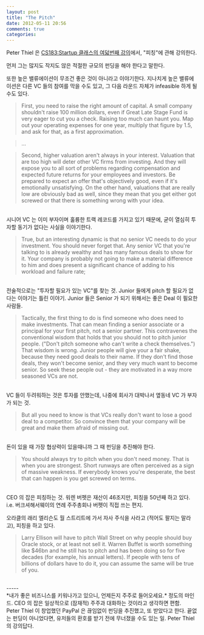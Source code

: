 ```yaml
---
layout: post
title: "The Pitch"
date: 2012-05-11 20:56
comments: true
categories: 
---
```


Peter Thiel 은 [CS183:Startup 클래스의 여덟번째 강의](http://blakemasters.tumblr.com/post/22271192791/peter-thiels-cs183-startup-class-8-notes-essay)에서, "피칭"에 관해 강의한다.

먼저 그는 많지도 작지도 않은 적절한 규모의 펀딩을 해야 한다고 말한다.

또한 높은 밸류에이션이 무조건 좋은 것이 아니라고 이야기한다. 지나치게 높은 밸류에이션은 다른 VC 들의 참여를 막을 수도 있고, 그 다음 라운드 자체가 infeasible 하게 될 수도 있다.

> First, you need to raise the right amount of capital. 
> A small company shouldn't raise 100 million dollars, 
> even if Great Late Stage Fund is very eager to cut you a check.
> Raising too much can haunt you. Map out your operating expenses for one
> year, multiply that figure by 1.5, and ask for that, 
> as a first approximation.

> ...

> Second, higher valuation aren't always in your interest. 
> Valuation that are too high will deter other VC firms from investing.
> And they will expose you to all sort of problems regarding compensation
> and expected future returns for your employees and investors.
> Be prepared to expect an offer that's objectively good,
> even if it's emotionally unsatisfying. On the other hand, valuations
> that are really low are obviously bad as well, since they mean that
> you get either got screwed or that there is something wrong with your idea.

<br />
시니어 VC 는 이미 부자이며 훌륭한 트랙 레코드를 가지고 있기 때문에,
굳이 열심히 투자할 동기가 없다는 사실을 이야기한다.

> True, but an interesting dynamic is that no senior VC needs to do your 
> investment. You should never forget that. Any senior VC that you're
> talking to is already wealthy and has many famous deals to show for it.
> Your company is probably not going to make a material difference to him
> and does present a significant chance of adding to his workload and failure
> rate;

<br />
전술적으로는 "투자할 필요가 있는 VC"를 찾는 것. Junior 들에게 pitch 할 필요가
없다는 이야기는 틀린 이야기. Junior 들은 Senior 가 되기 위해서는 좋은 Deal 이
필요한 사람들.

> Tactically, the first thing to do is find someone who does need to make
> investments. That can mean finding a senior associate or a principal for
> your first pitch, not a senior partner. This contravenes the conventional
> wisdom that holds that you should not to pitch junior people.
> ("Don't pitch someone who can't write a check themselves.")
> That wisdom is wrong. Junior people will give your a fair shake, because
> they need good deals to their name. If they don't find those deals,
> they won't become senior, and they very much want to become senior.
> So seek these people out - they are motivated in a way more seasoned VCs
> are not.

<br />
VC 들이 두려워하는 것은 투자를 안했는데, 나중에 회사가 대박나서 옆동네 VC 가 부자가 되는 것.

> But all you need to know is that VCs really don't want to lose a good deal
> to a competitor. So convince them that your company will be great and make
> them afraid of missing out.

<br />
돈이 있을 때 가장 협상력이 있을때니까 그 때 펀딩을 추진해야 한다.

> You should always try to pitch when you don't need money. That is when
> you are strongest. Short runways are often perceived as a sign of massive
> weakness. If everybody knows you're desperate, the best that can happen is
> you get screwed on terms.

<br />
CEO 의 잡은 피칭하는 것. 워렌 버펫은 재산이 46조지만, 피칭을 50년째
하고 있다. i.e. 버크셔해서웨이의 연례 주주총회나 버펫이 직접 쓰는 편지. 

오라클의 래리 엘리슨도 월 스트리트에 가서 자사 주식을 사라고 
(적어도 팔지는 말라고), 피칭을 하고 있다.

> Larry Ellison will have to pitch Wall Street on why people should buy
> Oracle stock, or at least not sell it. Warren Buffet is worth something
> like $46bn and he still has to pitch and has been doing so for five decades
> (for example, his annual letters). If people with tens of billions of dollars
> have to do it, you can assume the same will be true of you.

<br />
-----

<br />
*내가 좋은 비즈니스를 키워나가고 있으니, 언제든지 주주로 들어오세요.*
정도의 마인드. 
CEO 의 잡은 일상적으로 (잠재적) 주주과 대화하는 것이라고 생각하면 편함.

<br />
Peter Thiel 이 창업했던 PayPal 은 끊임없이 펀딩을 추진했고, 또 받았다고 한다. 끝없는 펀딩이 아니었다면, 유저들의 환호를 받기 전에 무너졌을 수도 있는 일. Peter Thiel 의 강의답다.
